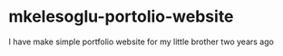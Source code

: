 # mkelesoglu-portolio-website
I have make simple portfolio website for my little brother two years ago
